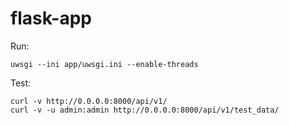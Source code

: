 # flask-app

Run:
```
uwsgi --ini app/uwsgi.ini --enable-threads
```

Test:
```
curl -v http://0.0.0.0:8000/api/v1/
curl -v -u admin:admin http://0.0.0.0:8000/api/v1/test_data/
```
